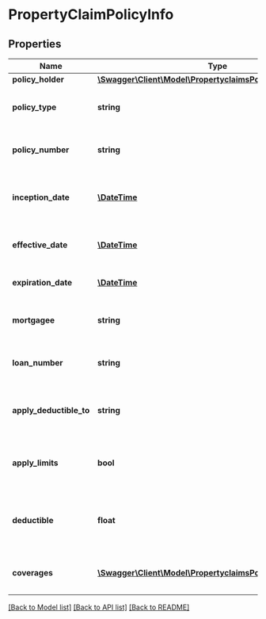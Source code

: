 # PropertyClaimPolicyInfo

## Properties
Name | Type | Description | Notes
------------ | ------------- | ------------- | -------------
**policy_holder** | [**\Swagger\Client\Model\PropertyclaimsPolicyInfoPolicyHolder**](PropertyclaimsPolicyInfoPolicyHolder.md) |  | [optional] 
**policy_type** | **string** | The type of the insurance policy | [optional] 
**policy_number** | **string** | The insurance policy number | [optional] 
**inception_date** | [**\DateTime**](\DateTime.md) | The origination date of the insurance policy | [optional] 
**effective_date** | [**\DateTime**](\DateTime.md) | The date the policy goes into effect | [optional] 
**expiration_date** | [**\DateTime**](\DateTime.md) | The date the policy expires | [optional] 
**mortgagee** | **string** | The name of the mortgage holder | [optional] 
**loan_number** | **string** | The loan number of the mortgage | [optional] 
**apply_deductible_to** | **string** | Determines how the deductible values are handled | [optional] 
**apply_limits** | **bool** | Determines if policy limits should be applied | [optional] 
**deductible** | **float** | The policy holder&#39;s financial liability under this policy | [optional] 
**coverages** | [**\Swagger\Client\Model\PropertyclaimsPolicyInfoCoverages[]**](PropertyclaimsPolicyInfoCoverages.md) | The coverages provided in the policy | [optional] 

[[Back to Model list]](../README.md#documentation-for-models) [[Back to API list]](../README.md#documentation-for-api-endpoints) [[Back to README]](../README.md)


